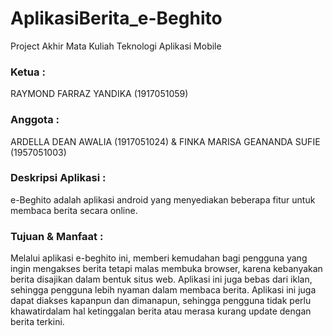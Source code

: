 # AplikasiBerita_e-Beghito
Project Akhir Mata Kuliah Teknologi Aplikasi Mobile

### Ketua :
RAYMOND FARRAZ YANDIKA (1917051059)

### Anggota :
ARDELLA DEAN AWALIA (1917051024) & FINKA MARISA GEANANDA SUFIE (1957051003)

### Deskripsi Aplikasi :
e-Beghito adalah aplikasi android yang menyediakan beberapa fitur untuk membaca berita secara online.

### Tujuan & Manfaat :
Melalui aplikasi e-beghito ini, memberi kemudahan bagi pengguna yang ingin mengakses berita tetapi malas membuka browser, karena kebanyakan berita disajikan dalam bentuk situs web. Aplikasi ini juga bebas dari iklan, sehingga pengguna lebih nyaman dalam membaca berita. Aplikasi ini juga dapat diakses kapanpun dan dimanapun, sehingga pengguna tidak perlu khawatirdalam hal ketinggalan berita atau merasa kurang update dengan berita terkini.
